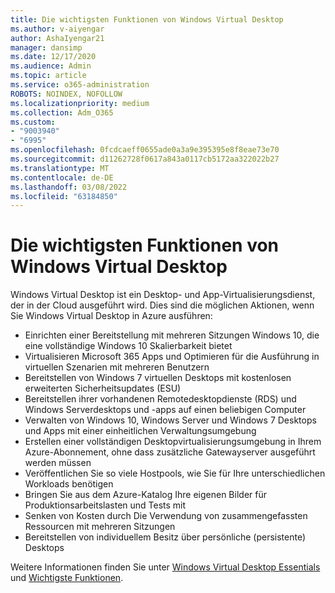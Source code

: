 ```yaml
---
title: Die wichtigsten Funktionen von Windows Virtual Desktop
ms.author: v-aiyengar
author: AshaIyengar21
manager: dansimp
ms.date: 12/17/2020
ms.audience: Admin
ms.topic: article
ms.service: o365-administration
ROBOTS: NOINDEX, NOFOLLOW
ms.localizationpriority: medium
ms.collection: Adm_O365
ms.custom:
- "9003940"
- "6995"
ms.openlocfilehash: 0fcdcaeff0655ade0a3a9e395395e8f8eae73e70
ms.sourcegitcommit: d11262728f0617a843a0117cb5172aa322022b27
ms.translationtype: MT
ms.contentlocale: de-DE
ms.lasthandoff: 03/08/2022
ms.locfileid: "63184850"
---
```

# <a name="key-capabilities-of-windows-virtual-desktop"></a>Die wichtigsten Funktionen von Windows Virtual Desktop

Windows Virtual Desktop ist ein Desktop- und App-Virtualisierungsdienst, der in der Cloud ausgeführt wird. Dies sind die möglichen Aktionen, wenn Sie Windows Virtual Desktop in Azure ausführen:

- Einrichten einer Bereitstellung mit mehreren Sitzungen Windows 10, die eine vollständige Windows 10 Skalierbarkeit bietet
- Virtualisieren Microsoft 365 Apps und Optimieren für die Ausführung in virtuellen Szenarien mit mehreren Benutzern
- Bereitstellen von Windows 7 virtuellen Desktops mit kostenlosen erweiterten Sicherheitsupdates (ESU)
- Bereitstellen ihrer vorhandenen Remotedesktopdienste (RDS) und Windows Serverdesktops und -apps auf einen beliebigen Computer
- Verwalten von Windows 10, Windows Server und Windows 7 Desktops und Apps mit einer einheitlichen Verwaltungsumgebung
- Erstellen einer vollständigen Desktopvirtualisierungsumgebung in Ihrem Azure-Abonnement, ohne dass zusätzliche Gatewayserver ausgeführt werden müssen
- Veröffentlichen Sie so viele Hostpools, wie Sie für Ihre unterschiedlichen Workloads benötigen
- Bringen Sie aus dem Azure-Katalog Ihre eigenen Bilder für Produktionsarbeitslasten und Tests mit
- Senken von Kosten durch Die Verwendung von zusammengefassten Ressourcen mit mehreren Sitzungen
- Bereitstellen von individuellem Besitz über persönliche (persistente) Desktops

Weitere Informationen finden Sie unter [Windows Virtual Desktop Essentials](https://go.microsoft.com/fwlink/?linkid=2127033) und [Wichtigste Funktionen](https://go.microsoft.com/fwlink/?linkid=2127033).

